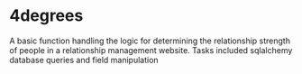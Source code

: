 # 4degrees

A basic function handling the logic for determining the relationship strength of people in a relationship management website. Tasks included sqlalchemy database queries and field manipulation

